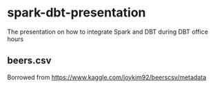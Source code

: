 # spark-dbt-presentation

The presentation on how to integrate Spark and DBT during DBT office hours

## beers.csv

Borrowed from https://www.kaggle.com/joykim92/beerscsv/metadata
